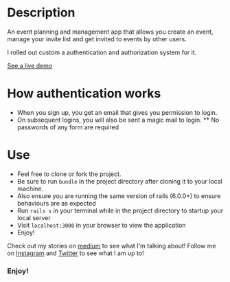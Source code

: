 # Description
An event planning and management app that allows you create an event, manage your invite list and get invited to events by other users.

I rolled out custom a authentication and authorization system for it.

[See a live demo](http://eventor-io.herokuapp.com)

# How authentication works
* When you sign up, you get an email that gives you permission to login.
* On subsequent logins, you will also be sent a magic mail to login.
** No passwords of any form are required

# Use
* Feel free to clone or fork the project. 
* Be sure to run `bundle` in the project directory after cloning it to your local machine.
* Also ensure you are running the same version of rails (6.0.0+) to ensure behaviours are as expected
* Run `rails s` in your terminal while in the project directory to startup your local server
* Visit `localhost:3000` in your browser to view the application
* Enjoy!

Check out my stories on [medium](https://medium.com/@oluwadamilareo_) to see what I'm talking about!
Follow me on [Instagram](https://instagram.com/oluwadamilare_olusakin) and [Twitter](https://twitter.com/oluwadamilareo_) to see what I am up to!

### Enjoy!
